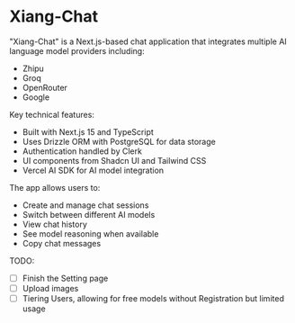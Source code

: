 # Xiang-Chat

"Xiang-Chat" is a Next.js-based chat application that integrates multiple AI language model providers including:
- Zhipu
- Groq
- OpenRouter
- Google

Key technical features:
- Built with Next.js 15 and TypeScript
- Uses Drizzle ORM with PostgreSQL for data storage
- Authentication handled by Clerk
- UI components from Shadcn UI and Tailwind CSS
- Vercel AI SDK for AI model integration

The app allows users to:
- Create and manage chat sessions
- Switch between different AI models
- View chat history
- See model reasoning when available
- Copy chat messages

TODO:
- [ ] Finish the Setting page
- [ ] Upload images
- [ ] Tiering Users, allowing for free models without Registration but limited usage